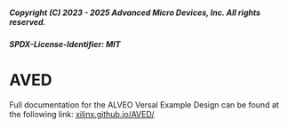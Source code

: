 ##### Copyright (C) 2023 - 2025 Advanced Micro Devices, Inc.  All rights reserved.
##### SPDX-License-Identifier: MIT
# AVED

Full documentation for the ALVEO Versal Example Design can be found at the following link: 
[xilinx.github.io/AVED/](https://xilinx.github.io/AVED/)
